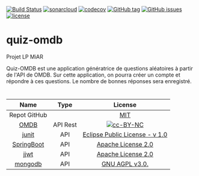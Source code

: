 [![Build Status](https://travis-ci.org/paul604/quiz-omdb.svg?branch=master)](https://travis-ci.org/paul604/quiz-omdb)
[![sonarcloud](https://sonarcloud.io/api/project_badges/measure?project=fr.iut.nantes%3Aquiz-omdb&metric=alert_status)](https://sonarcloud.io/dashboard?id=fr.iut.nantes%3Aquiz-omdb)
[![codecov](https://codecov.io/gh/paul604/quiz-omdb/branch/master/graph/badge.svg)](https://codecov.io/gh/paul604/quiz-omdb)
[![GitHub tag](https://img.shields.io/github/tag/paul604/quiz-omdb.svg)](https://github.com/paul604/quiz-omdb/releases)
[![GitHub issues](https://img.shields.io/github/issues/paul604/quiz-omdb.svg)](https://github.com/paul604/quiz-omdb/issues)
[![license](https://img.shields.io/github/license/paul604/quiz-omdb.svg)](https://github.com/paul604/quiz-omdb/blob/master/LICENSE)

# quiz-omdb
Projet LP MiAR
 
 
Quiz-OMDB est une application génératrice de questions aléatoires à partir de l'API de OMDB.
Sur cette application, on pourra créer un compte et répondre à ces questions. Le nombre de bonnes réponses sera enregistré.

#
| Name | Type | License |
|:---:|:---:|:---:|
| Repot GitHub |  | [MIT](https://github.com/paul604/quiz-omdb/blob/master/LICENSE) |
| [OMDB](https://www.omdbapi.com/)| API Rest | [![cc-BY-NC](https://mirrors.creativecommons.org/presskit/buttons/88x31/svg/by-nc.svg)](https://creativecommons.org/licenses/by-nc/4.0/)|
| [junit](https://junit.org/junit4/) | API | [Eclipse Public License - v 1.0](https://junit.org/junit4/license.html) |
| [SpringBoot](https://projects.spring.io/spring-boot/) | API | [Apache License 2.0](https://github.com/spring-projects/spring-boot/blob/master/LICENSE.txt) |
| [jjwt](https://github.com/jwtk/jjwt) | API | [Apache License 2.0](https://github.com/jwtk/jjwt/blob/master/LICENSE) |
| [mongodb](https://www.mongodb.com) | API | [GNU AGPL v3.0.](http://www.gnu.org/licenses/agpl-3.0.html) |